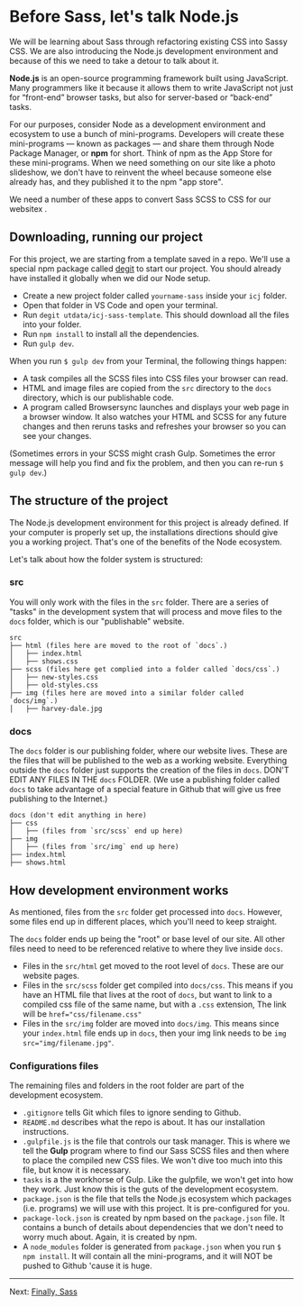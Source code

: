 # Before Sass, let's talk Node.js

We will be learning about Sass through refactoring existing CSS into Sassy CSS. We are also introducing the Node.js development environment and because of this we need to take a detour to talk about it.

**Node.js** is an open-source programming framework built using JavaScript. Many programmers like it because it allows them to write JavaScript not just for “front-end” browser tasks, but also for server-based or “back-end” tasks.

For our purposes, consider Node as a development environment and ecosystem to use a bunch of mini-programs. Developers will create these mini-programs — known as packages — and share them through Node Package Manager, or **npm** for short. Think of npm as the App Store for these mini-programs. When we need something on our site like a photo slideshow, we don't have to reinvent the wheel because someone else already has, and they published it to the npm "app store".

We need a number of these apps to convert Sass SCSS to CSS for our websitex .

## Downloading, running our project

For this project, we are starting from a template saved in a repo. We'll use a special npm package called [degit](https://www.npmjs.com/package/degit) to start our project. You should already have installed it globally when we did our Node setup.

- Create a new project folder called `yourname-sass` inside your `icj` folder.
- Open that folder in VS Code and open your terminal.
- Run `degit utdata/icj-sass-template`. This should download all the files into your folder.
- Run `npm install` to install all the dependencies.
- Run `gulp dev`.

When you run `$ gulp dev` from your Terminal, the following things happen:

- A task compiles all the SCSS files into CSS files your browser can read.
- HTML and image files are copied from the `src` directory to the `docs` directory, which is our publishable code.
- A program called Browsersync launches and displays your web page in a browser window. It also watches your HTML and SCSS for any future changes and then reruns tasks and refreshes your browser so you can see your changes.

(Sometimes errors in your SCSS might crash Gulp. Sometimes the error message will help you find and fix the problem, and then you can re-run `$ gulp dev`.)

## The structure of the project

The Node.js development environment for this project is already defined. If your computer is properly set up, the installations directions should give you a working project. That's one of the benefits of the Node ecosystem.

Let's talk about how the folder system is structured:

### src

You will only work with the files in the `src` folder. There are a series of "tasks" in the development system that will process and move files to the `docs` folder, which is our "publishable" website.

```
src
├── html (files here are moved to the root of `docs`.)
│   ├── index.html
│   ├── shows.css
├── scss (files here get complied into a folder called `docs/css`.)
│   ├── new-styles.css
│   ├── old-styles.css
├── img (files here are moved into a similar folder called `docs/img`.)
│   ├── harvey-dale.jpg
```

### docs

The `docs` folder is our publishing folder, where our website lives. These are the files that will be published to the web as a working website. Everything outside the `docs` folder just supports the creation of the files in `docs`. DON'T EDIT ANY FILES IN THE `docs` FOLDER. (We use a publishing folder called `docs` to take advantage of a special feature in Github that will give us free publishing to the Internet.)

```
docs (don't edit anything in here)
├── css
│   ├── (files from `src/scss` end up here)
├── img
│   ├── (files from `src/img` end up here)
├── index.html
├── shows.html

```

## How development environment works

As mentioned, files from the `src` folder get processed into `docs`. However, some files end up in different places, which you'll need to keep straight.

The `docs` folder ends up being the "root" or base level of our site. All other files need to need to be referenced relative to where they live inside `docs`.

- Files in the `src/html` get moved to the root level of `docs`. These are our website pages.
- Files in the `src/scss` folder get compiled into `docs/css`. This means if you have an HTML file that lives at the root of `docs`, but want to link to a compiled css file of the same name, but with a `.css` extension, The link will be `href="css/filename.css"`
- Files in the `src/img` folder are moved into `docs/img`. This means since your `index.html` file ends up in `docs`, then your img link needs to be `img src="img/filename.jpg"`.

### Configurations files

The remaining files and folders in the root folder are part of the development ecosystem.

- `.gitignore` tells Git which files to ignore sending to Github.
- `README.md` describes what the repo is about. It has our installation instructions.
- `.gulpfile.js` is the file that controls our task manager. This is where we tell the **Gulp** program where to find our Sass SCSS files and then where to place the compiled new CSS files. We won't dive too much into this file, but know it is necessary.
- `tasks` is a the workhorse of Gulp. Like the gulpfile, we won't get into how they work. Just know this is the guts of the development ecosystem.
- `package.json` is the file that tells the Node.js ecosystem which packages (i.e. programs) we will use with this project. It is pre-configured for you.
- `package-lock.json` is created by npm based on the `package.json` file. It contains a bunch of details about dependencies that we don't need to worry much about. Again, it is created by npm.
- A `node_modules` folder is generated from `package.json` when you run `$ npm install`. It will contain all the mini-programs, and it will NOT be pushed to Github 'cause it is huge.

----

Next: [Finally, Sass](sass-02.md)
